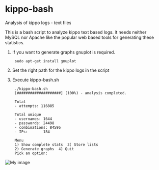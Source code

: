 kippo-bash
==========

Analysis of kippo logs - text files

This is a bash script to analyze kippo text based logs. It needs neither MySQL nor Apache like the popular web based tools for generating these statistics.

1. If you want to generate graphs gnuplot is required.


        sudo apt-get install gnuplot

2. Set the right path for the kippo logs in the script

3. Execute kippo-bash.sh


        ./kippo-bash.sh 
        [####################] (100%) - analysis completed.
         
        Total
        - attempts: 116885
         
        Total unique 
        - usernames: 1644 
        - passwords: 24498
        - combinations: 84596
        - IPs:       184
         
        Menu
        1) Show complete stats	3) Store lists
        2) Generate graphs	4) Quit
        Pick an option: 


![My image](https://raw.github.com/rwmanos/kippo-bash/master/TOPusernames.png)

